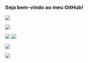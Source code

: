 ### Seja bem-vindo ao meu GitHub!

![](https://img.shields.io/badge/Sistema%20Operacional-Windows-gray?style=for-the-badge&logo=windows)

![](https://img.shields.io/badge/IDE-Visual%20Studio%20/%20Code-gray?style=for-the-badge&logo=visualstudio)

![](https://img.shields.io/badge/Código-C%23-gray?style=for-the-badge&logo=csharp)
![](https://img.shields.io/badge/Código-.NET-gray?style=for-the-badge&logo=dotnet)

![](https://img.shields.io/badge/Banco%20de%20Dados-MySQL-gray?style=for-the-badge&logo=mysql)

![](https://img.shields.io/badge/Ferramenta-Github-gray?style=for-the-badge&logo=github)
